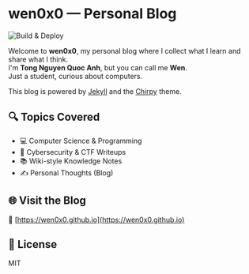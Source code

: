# wen0x0 — Personal Blog

![Build & Deploy](https://github.com/wen0x0/wen0x0.github.io/actions/workflows/pages.yml/badge.svg)

Welcome to **wen0x0**, my personal blog where I collect what I learn and share what I think.  
I'm **Tong Nguyen Quoc Anh**, but you can call me **Wen**.  
Just a student, curious about computers.

This blog is powered by [Jekyll](https://jekyllrb.com/) and the [Chirpy](https://github.com/cotes2020/jekyll-theme-chirpy) theme.

## 🔍 Topics Covered

- 💻 Computer Science & Programming
- 🔐 Cybersecurity & CTF Writeups
- 📚 Wiki-style Knowledge Notes
- ✍️ Personal Thoughts (Blog)

## 🌐 Visit the Blog

🔗 [https://wen0x0.github.io](https://wen0x0.github.io)

## 📄 License

MIT
